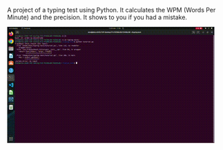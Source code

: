 A project of a typing test using Python. It calculates the WPM (Words Per Minute) and the precision. It shows to you if you had a mistake.

![Typing Demo](./demo-typing.gif)
